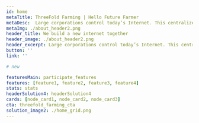 ```yaml
---
id: home
metaTitle: ThreeFold Farming | Hello Future Farmer
metaDesc:  Large corporations control today’s Internet. This centralized approach is highly inefficient, extremely costly, and unsustainable. We don’t own our data, and it isn’t safe. With your help, ThreeFold is going to give the world a new, better Internet.
metaImg: ./about_header2.png
header_title: We build a new internet together
header_image: ./about_header2.png
header_excerpt: Large corporations control today’s Internet. This centralized approach is highly inefficient, extremely costly, and unsustainable. We don’t own our data, and it isn’t safe. With your help, ThreeFold is going to give the world a new, better Internet. 
button: ''
link: ''

# new

featuresMain: participate_features
features: [feature1, feature2, feature3, feature4]
stats: stats
headerSolution4: headerSolution4
cards: [node_card1, node_card2, node_card3]
cta: threefold_farming_cta
solution_image2: ./home_grid.png
---
```

